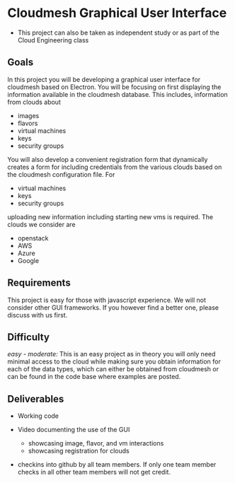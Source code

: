 # Cloudmesh Graphical User Interface

* This project can also be taken as independent study or as part of the Cloud
  Engineering class
  
## Goals

In this project you will be developing a graphical user interface for
cloudmesh based on Electron. You will be focusing on first displaying the
information available in the cloudmesh database. This includes, information
from clouds about

* images
* flavors
* virtual machines
* keys
* security groups

You will also develop a convenient registration form that dynamically
creates a form for including credentials from the various clouds based
on the cloudmesh configuration file. For 

* virtual machines
* keys
* security groups

uploading new information including starting new vms is required. The clouds
we consider are

* openstack
* AWS
* Azure
* Google

## Requirements

This project is easy for those with javascript experience. We will not
consider other GUI frameworks. If you however find a better one, please
discuss with us first.

## Difficulty

*easy - moderate:* This is an easy project as in theory you will only need
minimal access to the cloud while making sure you obtain information for
each of the data types,  which can either be obtained from cloudmesh or can
be found in the code base where examples are posted.  

## Deliverables

* Working code
* Video documenting the use of the GUI

  * showcasing image, flavor, and vm interactions
  * showcasing registration for clouds 
* checkins into github by all team members. If only one team member checks in
  all other team members will not get credit.

